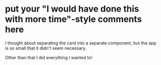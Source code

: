 # put your "I would have done this with more time"-style comments here

I thought about separating the card into a separate component, but the app is so small that it didn't seem necessary.

Other than that I did everything I wanted to!